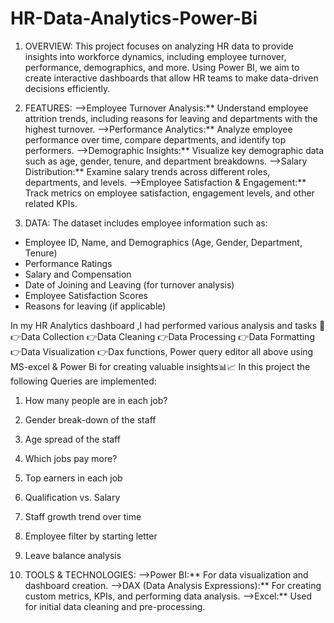 # HR-Data-Analytics-Power-Bi

1) OVERVIEW:
This project focuses on analyzing HR data to provide insights into workforce dynamics, including employee turnover, performance, demographics, and more. Using Power BI, we aim to create interactive dashboards that allow HR teams to make data-driven decisions efficiently.

2) FEATURES:
-->Employee Turnover Analysis:** Understand employee attrition trends, including reasons for leaving and departments with the highest turnover.
-->Performance Analytics:** Analyze employee performance over time, compare departments, and identify top performers.
-->Demographic Insights:** Visualize key demographic data such as age, gender, tenure, and department breakdowns.
-->Salary Distribution:** Examine salary trends across different roles, departments, and levels.
-->Employee Satisfaction & Engagement:** Track metrics on employee satisfaction, engagement levels, and other related KPIs.

3) DATA:
The dataset includes employee information such as:
- Employee ID, Name, and Demographics (Age, Gender, Department, Tenure)
- Performance Ratings
- Salary and Compensation
- Date of Joining and Leaving (for turnover analysis)
- Employee Satisfaction Scores
- Reasons for leaving (if applicable)

In my HR Analytics dashboard ,I had performed various analysis and tasks 📑
👉Data Collection
👉Data Cleaning
👉Data Processing
👉Data Formatting
👉Data Visualization
👉Dax functions, Power query editor all above using MS-excel & Power Bi for creating valuable insights📊📈
In this project the following Queries are implemented:
1) How many people are in each job?
2) Gender break-down of the staff
3) Age spread of the staff
4) Which jobs pay more?
5) Top earners in each job
6) Qualification vs. Salary
7) Staff growth trend over time
8) Employee filter by starting letter
9) Leave balance analysis

4) TOOLS & TECHNOLOGIES:
-->Power BI:** For data visualization and dashboard creation.
-->DAX (Data Analysis Expressions):** For creating custom metrics, KPIs, and performing data analysis.
-->Excel:** Used for initial data cleaning and pre-processing.
